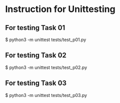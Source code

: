 # Instruction for Unittesting

## For testing Task 01

$ python3 -m unittest tests/test_p01.py

## For testing Task 02

$ python3 -m unittest tests/test_p02.py

## For testing Task 03

$ python3 -m unittest tests/test_p03.py
